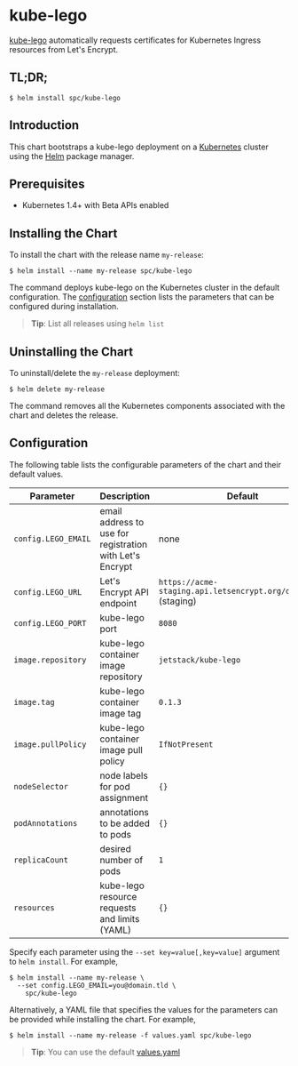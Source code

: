 # kube-lego

[kube-lego](https://github.com/jetstack/kube-lego) automatically requests certificates for Kubernetes Ingress resources from Let's Encrypt.

## TL;DR;

```console
$ helm install spc/kube-lego
```

## Introduction

This chart bootstraps a kube-lego deployment on a [Kubernetes](http://kubernetes.io) cluster using the [Helm](https://helm.sh) package manager.

## Prerequisites
  - Kubernetes 1.4+ with Beta APIs enabled

## Installing the Chart

To install the chart with the release name `my-release`:

```console
$ helm install --name my-release spc/kube-lego
```

The command deploys kube-lego on the Kubernetes cluster in the default configuration. The [configuration](#configuration) section lists the parameters that can be configured during installation.

> **Tip**: List all releases using `helm list`

## Uninstalling the Chart

To uninstall/delete the `my-release` deployment:

```console
$ helm delete my-release
```

The command removes all the Kubernetes components associated with the chart and deletes the release.

## Configuration

The following table lists the configurable parameters of the chart and their default values.

Parameter | Description | Default
--------- | ----------- | -------
`config.LEGO_EMAIL` | email address to use for registration with Let's Encrypt | none
`config.LEGO_URL` | Let's Encrypt API endpoint | `https://acme-staging.api.letsencrypt.org/directory` (staging)
`config.LEGO_PORT` | kube-lego port | `8080`
`image.repository` | kube-lego container image repository | `jetstack/kube-lego`
`image.tag` | kube-lego container image tag | `0.1.3`
`image.pullPolicy` | kube-lego container image pull policy | `IfNotPresent`
`nodeSelector` | node labels for pod assignment | `{}`
`podAnnotations` | annotations to be added to pods | `{}`
`replicaCount` | desired number of pods | `1`
`resources` | kube-lego resource requests and limits (YAML) |`{}`

Specify each parameter using the `--set key=value[,key=value]` argument to `helm install`. For example,

```console
$ helm install --name my-release \
  --set config.LEGO_EMAIL=you@domain.tld \
    spc/kube-lego
```

Alternatively, a YAML file that specifies the values for the parameters can be provided while installing the chart. For example,

```console
$ helm install --name my-release -f values.yaml spc/kube-lego
```

> **Tip**: You can use the default [values.yaml](values.yaml)
